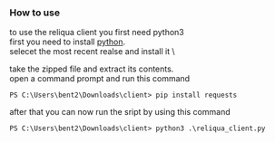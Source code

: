 ### How to use

to use the reliqua client you first need python3 \
first you need to install [python](https://www.python.org/downloads/). \
selecet the most recent realse and install it \

take the zipped file and extract its contents. \
open a command prompt and run this command
```
PS C:\Users\bent2\Downloads\client> pip install requests
```
after that you can now run the sript by using this command

```
PS C:\Users\bent2\Downloads\client> python3 .\reliqua_client.py
```
